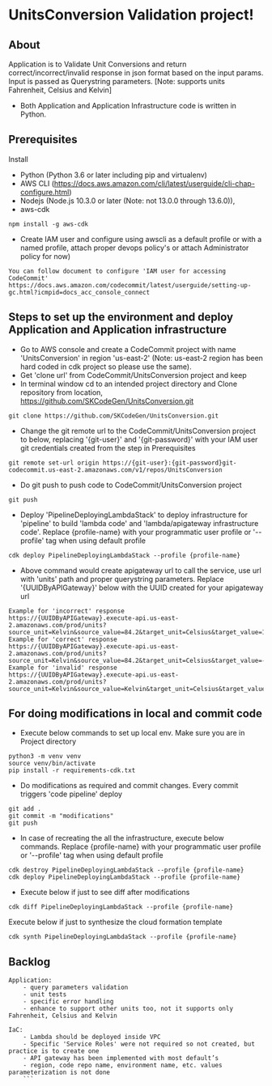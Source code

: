 
# UnitsConversion Validation project!

## About
Application is to Validate Unit Conversions and return correct/incorrect/invalid response in json format based on the input params. Input is passed as Querystring parameters.
[Note: supports units Fahrenheit, Celsius and Kelvin]
- Both Application and Application Infrastructure code is written in Python.

## Prerequisites
Install
 - Python (Python 3.6 or later including pip and virtualenv)
 - AWS CLI (https://docs.aws.amazon.com/cli/latest/userguide/cli-chap-configure.html)
 - Nodejs (Node.js 10.3.0 or later (Note: not 13.0.0 through 13.6.0)),
 - aws-cdk
 ```
 npm install -g aws-cdk

 ```
- Create IAM user and configure using awscli as a default profile or with a named profile, attach proper devops policy's or attach Administrator policy for now)
```
You can follow document to configure 'IAM user for accessing CodeCommit'
https://docs.aws.amazon.com/codecommit/latest/userguide/setting-up-gc.html?icmpid=docs_acc_console_connect
```

## Steps to set up the environment and deploy Application and Application infrastructure
- Go to AWS console and create a CodeCommit project with name 'UnitsConversion' in region 'us-east-2' (Note: us-east-2 region has been hard coded in cdk project so please use the same).
- Get 'clone url' from CodeCommit/UnitsConversion project and keep
- In terminal window cd to an intended project directory and Clone repository from location, https://github.com/SKCodeGen/UnitsConversion.git
```
git clone https://github.com/SKCodeGen/UnitsConversion.git
```
- Change the git remote url to the CodeCommit/UnitsConversion project to below, replacing '{git-user}' and '{git-password}' with your IAM user git credentials created from the step in Prerequisites
```
git remote set-url origin https://{git-user}:{git-password}git-codecommit.us-east-2.amazonaws.com/v1/repos/UnitsConversion
```
- Do git push to push code to CodeCommit/UnitsConversion project
```
git push
```
- Deploy 'PipelineDeployingLambdaStack' to deploy infrastructure for 'pipeline' to build 'lambda code' and 'lambda/apigateway infrastructure code'. Replace {profile-name} with your programmatic user profile or '--profile' tag when using default profile
```
cdk deploy PipelineDeployingLambdaStack --profile {profile-name}
```
- Above command would create apigateway url to call the service, use url with 'units' path and proper querystring parameters. Replace '{UUIDByAPIGateway}' below with the UUID created for your apigateway url
```
Example for 'incorrect' response
https://{UUIDByAPIGateway}.execute-api.us-east-2.amazonaws.com/prod/units?source_unit=Kelvin&source_value=84.2&target_unit=Celsius&target_value=112.70
Example for 'correct' response
https://{UUIDByAPIGateway}.execute-api.us-east-2.amazonaws.com/prod/units?source_unit=Kelvin&source_value=84.2&target_unit=Celsius&target_value=-188.95
Example for 'invalid' response
https://{UUIDByAPIGateway}.execute-api.us-east-2.amazonaws.com/prod/units?source_unit=Kelvin&source_value=Kelvin&target_unit=Celsius&target_value=-188.95
```

## For doing modifications in local and commit code
- Execute below commands to set up local env. Make sure you are in Project directory
```
python3 -m venv venv
source venv/bin/activate
pip install -r requirements-cdk.txt
```
- Do modifications as required and commit changes. Every commit triggers 'code pipeline' deploy
```
git add .
git commit -m "modifications"
git push
```
- In case of recreating the all the infrastructure, execute below commands. Replace {profile-name} with your programmatic user profile or '--profile' tag when using default profile
```
cdk destroy PipelineDeployingLambdaStack --profile {profile-name}
cdk deploy PipelineDeployingLambdaStack --profile {profile-name}
```
- Execute below if just to see diff after modifications
```
cdk diff PipelineDeployingLambdaStack --profile {profile-name}
```
Execute below if just to synthesize the cloud formation template
```
cdk synth PipelineDeployingLambdaStack --profile {profile-name}
```

## Backlog

	Application:
		- query parameters validation
		- unit tests
		- specific error handling
		- enhance to support other units too, not it supports only Fahrenheit, Celsius and Kelvin

	IaC:
		- Lambda should be deployed inside VPC
		- Specific 'Service Roles' were not required so not created, but practice is to create one
		- API gateway has been implemented with most default’s
		- region, code repo name, environment name, etc. values parameterization is not done
		```
